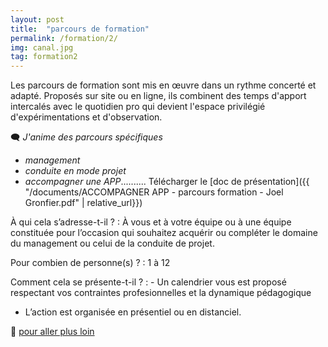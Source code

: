 ```yaml
---
layout: post
title:  "parcours de formation"
permalink: /formation/2/
img: canal.jpg
tag: formation2
---
```

Les parcours de formation sont mis en œuvre dans un rythme concerté et adapté. Proposés sur site ou en ligne, ils combinent des temps d'apport intercalés avec le quotidien pro qui devient l'espace privilégié d'expérimentations et d'observation.

🗨 *J'anime des parcours spécifiques*
- *management*
- *conduite en mode projet*
- *accompagner une APP*.......... Télécharger le [doc de présentation]({{ "/documents/ACCOMPAGNER APP - parcours formation - Joel Gronfier.pdf" | relative_url}})



À qui cela s’adresse-t-il ?
: À vous et à votre équipe ou à une équipe constituée pour l’occasion qui souhaitez acquérir ou compléter le domaine du management ou celui de la conduite de projet.

Pour combien de personne(s) ?
: 1 à 12

Comment cela se présente-t-il ?
: - Un calendrier vous est proposé respectant vos contraintes profesionnelles et la dynamique pédagogique
  - L’action est organisée en présentiel ou en distanciel.

👣 [pour aller plus loin](https://acade-fr.github.io/bheema/contact/)
